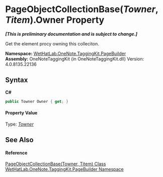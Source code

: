 # PageObjectCollectionBase(*Towner*, *Titem*).Owner Property 
 _**\[This is preliminary documentation and is subject to change.\]**_

Get the element procy owning this colleciton.

**Namespace:**&nbsp;<a href="56352230-71f2-f4b7-63a8-983965663af5.md">WetHatLab.OneNote.TaggingKit.PageBuilder</a><br />**Assembly:**&nbsp;OneNoteTaggingKit (in OneNoteTaggingKit.dll) Version: 4.0.8135.22136

## Syntax

**C#**<br />
``` C#
public Towner Owner { get; }
```


#### Property Value
Type: <a href="c5ad82e0-0fdd-bbe5-7422-61f37e0f78d2.md">*Towner*</a>

## See Also


#### Reference
<a href="c5ad82e0-0fdd-bbe5-7422-61f37e0f78d2.md">PageObjectCollectionBase(Towner, Titem) Class</a><br /><a href="56352230-71f2-f4b7-63a8-983965663af5.md">WetHatLab.OneNote.TaggingKit.PageBuilder Namespace</a><br />